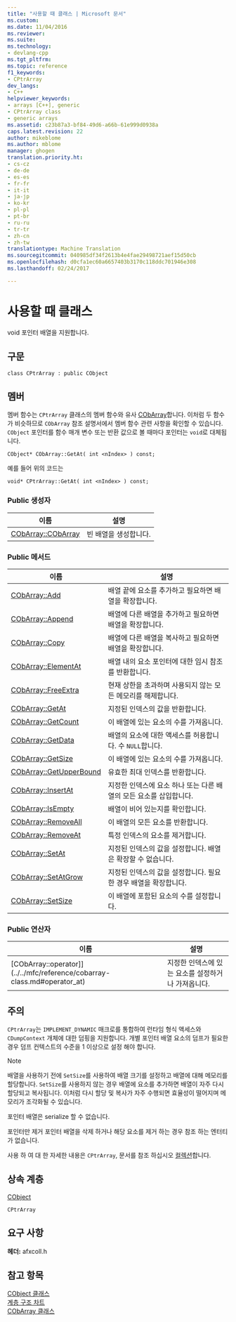 ```yaml
---
title: "사용할 때 클래스 | Microsoft 문서"
ms.custom: 
ms.date: 11/04/2016
ms.reviewer: 
ms.suite: 
ms.technology:
- devlang-cpp
ms.tgt_pltfrm: 
ms.topic: reference
f1_keywords:
- CPtrArray
dev_langs:
- C++
helpviewer_keywords:
- arrays [C++], generic
- CPtrArray class
- generic arrays
ms.assetid: c23b87a3-bf84-49d6-a66b-61e999d0938a
caps.latest.revision: 22
author: mikeblome
ms.author: mblome
manager: ghogen
translation.priority.ht:
- cs-cz
- de-de
- es-es
- fr-fr
- it-it
- ja-jp
- ko-kr
- pl-pl
- pt-br
- ru-ru
- tr-tr
- zh-cn
- zh-tw
translationtype: Machine Translation
ms.sourcegitcommit: 040985df34f2613b4e4fae29498721aef15d50cb
ms.openlocfilehash: d0cfa1ec60a6657403b3170c118ddc701946e308
ms.lasthandoff: 02/24/2017

---
```

# <a name="cptrarray-class"></a>사용할 때 클래스
void 포인터 배열을 지원합니다.  
  
## <a name="syntax"></a>구문  
  
```  
class CPtrArray : public CObject  
```  
  
## <a name="members"></a>멤버  
 멤버 함수는 `CPtrArray` 클래스의 멤버 함수와 유사 [CObArray](../../mfc/reference/cobarray-class.md)합니다. 이처럼 두 함수가 비슷하므로 `CObArray` 참조 설명서에서 멤버 함수 관련 사항을 확인할 수 있습니다. `CObject` 포인터를 함수 매개 변수 또는 반환 값으로 볼 때마다 포인터는 `void`로 대체됩니다.  
  
 `CObject* CObArray::GetAt( int <nIndex> ) const;`  
  
 예를 들어 위의 코드는  
  
 `void* CPtrArray::GetAt( int <nIndex> ) const;`  
  
### <a name="public-constructors"></a>Public 생성자  
  
|이름|설명|  
|----------|-----------------|  
|[CObArray::CObArray](../../mfc/reference/cobarray-class.md#cobarray)|빈 배열을 생성합니다.|  
  
### <a name="public-methods"></a>Public 메서드  
  
|이름|설명|  
|----------|-----------------|  
|[CObArray::Add](../../mfc/reference/cobarray-class.md#add)|배열 끝에 요소를 추가하고 필요하면 배열을 확장합니다.|  
|[CObArray::Append](../../mfc/reference/cobarray-class.md#append)|배열에 다른 배열을 추가하고 필요하면 배열을 확장합니다.|  
|[CObArray::Copy](../../mfc/reference/cobarray-class.md#copy)|배열에 다른 배열을 복사하고 필요하면 배열을 확장합니다.|  
|[CObArray::ElementAt](../../mfc/reference/cobarray-class.md#elementat)|배열 내의 요소 포인터에 대한 임시 참조를 반환합니다.|  
|[CObArray::FreeExtra](../../mfc/reference/cobarray-class.md#freeextra)|현재 상한을 초과하며 사용되지 않는 모든 메모리를 해제합니다.|  
|[CObArray::GetAt](../../mfc/reference/cobarray-class.md#getat)|지정된 인덱스의 값을 반환합니다.|  
|[CObArray::GetCount](../../mfc/reference/cobarray-class.md#getcount)|이 배열에 있는 요소의 수를 가져옵니다.|  
|[CObArray::GetData](../../mfc/reference/cobarray-class.md#getdata)|배열의 요소에 대한 액세스를 허용합니다. 수 `NULL`합니다.|  
|[CObArray::GetSize](../../mfc/reference/cobarray-class.md#getsize)|이 배열에 있는 요소의 수를 가져옵니다.|  
|[CObArray::GetUpperBound](../../mfc/reference/cobarray-class.md#getupperbound)|유효한 최대 인덱스를 반환합니다.|  
|[CObArray::InsertAt](../../mfc/reference/cobarray-class.md#insertat)|지정한 인덱스에 요소 하나 또는 다른 배열의 모든 요소를 삽입합니다.|  
|[CObArray::IsEmpty](../../mfc/reference/cobarray-class.md#isempty)|배열이 비어 있는지를 확인합니다.|  
|[CObArray::RemoveAll](../../mfc/reference/cobarray-class.md#removeall)|이 배열의 모든 요소를 반환합니다.|  
|[CObArray::RemoveAt](../../mfc/reference/cobarray-class.md#removeat)|특정 인덱스의 요소를 제거합니다.|  
|[CObArray::SetAt](../../mfc/reference/cobarray-class.md#setat)|지정된 인덱스의 값을 설정합니다. 배열은 확장할 수 없습니다.|  
|[CObArray::SetAtGrow](../../mfc/reference/cobarray-class.md#setatgrow)|지정된 인덱스의 값을 설정합니다. 필요한 경우 배열을 확장합니다.|  
|[CObArray::SetSize](../../mfc/reference/cobarray-class.md#setsize)|이 배열에 포함된 요소의 수를 설정합니다.|  
  
### <a name="public-operators"></a>Public 연산자  
  
|이름|설명|  
|----------|-----------------|  
|[CObArray::operator]](../../mfc/reference/cobarray-class.md#operator_at)|지정한 인덱스에 있는 요소를 설정하거나 가져옵니다.|  
  
## <a name="remarks"></a>주의  
 `CPtrArray`는 `IMPLEMENT_DYNAMIC` 매크로를 통합하여 런타임 형식 액세스와 `CDumpContext` 개체에 대한 덤핑을 지원합니다. 개별 포인터 배열 요소의 덤프가 필요한 경우 덤프 컨텍스트의 수준을 1 이상으로 설정 해야 합니다.  
  
> [!NOTE]
>  배열을 사용하기 전에 `SetSize`를 사용하여 배열 크기를 설정하고 배열에 대해 메모리를 할당합니다. `SetSize`를 사용하지 않는 경우 배열에 요소를 추가하면 배열이 자주 다시 할당되고 복사됩니다. 이처럼 다시 할당 및 복사가 자주 수행되면 효율성이 떨어지며 메모리가 조각화될 수 있습니다.  
  
 포인터 배열은 serialize 할 수 없습니다.  
  
 포인터만 제거 포인터 배열을 삭제 하거나 해당 요소를 제거 하는 경우 참조 하는 엔터티가 없습니다.  
  
 사용 하 여 대 한 자세한 내용은 `CPtrArray`, 문서를 참조 하십시오 [컬렉션](../../mfc/collections.md)합니다.  
  
## <a name="inheritance-hierarchy"></a>상속 계층  
 [CObject](../../mfc/reference/cobject-class.md)  
  
 `CPtrArray`  
  
## <a name="requirements"></a>요구 사항  
 **헤더:** afxcoll.h  
  
## <a name="see-also"></a>참고 항목  
 [CObject 클래스](../../mfc/reference/cobject-class.md)   
 [계층 구조 차트](../../mfc/hierarchy-chart.md)   
 [CObArray 클래스](../../mfc/reference/cobarray-class.md)

